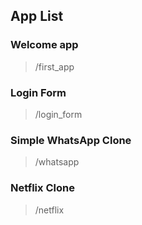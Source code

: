 ## App List

### Welcome app
> /first_app
### Login Form
> /login_form
### Simple WhatsApp Clone
> /whatsapp
### Netflix Clone
> /netflix